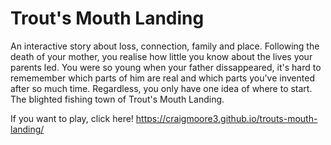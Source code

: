 # Trout's Mouth Landing

An interactive story about loss, connection, family and place. Following the death of your mother, you realise how little you know about the lives your parents led. You were so young when your father dissappeared, it's hard to rememember which parts of him are real and which parts you've invented after so much time. Regardless, you only have one idea of where to start. The blighted fishing town of Trout's Mouth Landing.

If you want to play, click here!
https://craigmoore3.github.io/trouts-mouth-landing/

